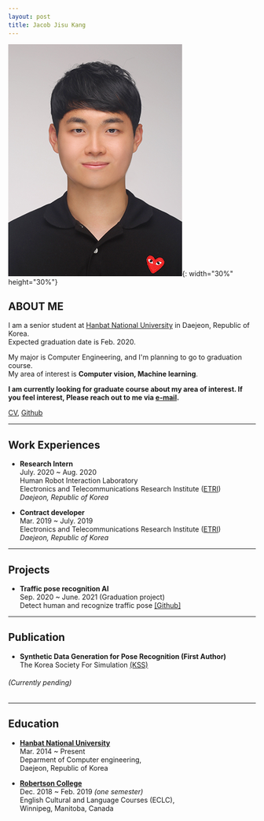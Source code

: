 ```yaml
---
layout: post
title: Jacob Jisu Kang
---
```

![](/assets/picture.jpg){: width="30%" height="30%"}
## ABOUT ME
I am a senior student at [Hanbat National University](https://www.hanbat.ac.kr/eng/) in Daejeon, Republic of Korea. <br/>
Expected graduation date is Feb. 2020. <br/>

My major is Computer Engineering, and I'm planning to go to graduation course.  <br/>
My area of interest is **Computer vision, Machine learning**.  <br/>

**I am currently looking for graduate course about my area of interest. If you feel interest, Please reach out to me via [e-mail](dev.newjacob19@gmail.com).**  <br/>

[CV](???), [Github](https://github.com/jacob-kang)

***

## Work Experiences  <br/>
* **Research Intern**  <br/>
July. 2020 ~ Aug. 2020 <br/>
Human Robot Interaction Laboratory  <br/>
Electronics and Telecommunications Research Institute ([ETRI](https://www.etri.re.kr/eng/main/main.etri))  <br/>
_Daejeon, Republic of Korea_  <br/>


* **Contract developer**  <br/>
Mar. 2019 ~ July. 2019 <br/>
Electronics and Telecommunications Research Institute ([ETRI](https://www.etri.re.kr/eng/main/main.etri))  <br/>
_Daejeon, Republic of Korea_   <br/>

***

## Projects  <br/>
* **Traffic pose recognition AI** <br/>
Sep. 2020 ~ June. 2021 (Graduation project) <br/>
Detect human and recognize traffic pose [[Github]](https://github.com/jacob-kang/TrafficPoseRecognition_GraduationProject)

***
## Publication <br/>
* **Synthetic Data Generation for Pose Recognition (First Author)** <br/>
The Korea Society For Simulation [(KSS)](https://www.simulation.or.kr/html/) <br/>
###### (Currently pending) <br/>
***

## Education <br/>
* **[Hanbat National University](https://www.hanbat.ac.kr/eng/)** <br/>
Mar. 2014 ~ Present <br/>
Deparment of Computer engineering,  <br/>
Daejeon, Republic of Korea <br/>


* **[Robertson College](https://www.robertsoncollege.com/campuses/winnipeg/)** <br/>
Dec. 2018 ~ Feb. 2019 _(one semester)_ <br/>
English Cultural and Language Courses (ECLC), <br/>
Winnipeg, Manitoba, Canada
